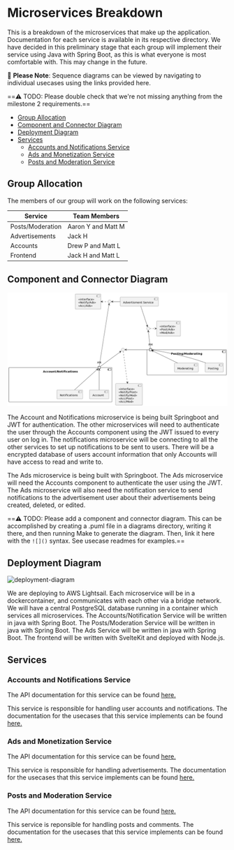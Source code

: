 
Microservices Breakdown
=======================

This is a breakdown of the microservices that make up the application. Documentation
for each service is available in its respective directory. We have decided in this preliminary
stage that each group will implement their service using Java with Spring Boot, as this is
what everyone is most comfortable with. This may change in the future.

📌 **Please Note**: Sequence diagrams can be viewed by navigating to individual usecases using the
links provided here.

==⚠️ TODO: Please double check that we're not missing anything from the milestone 2 requirements.==

<!-- TOC -->
  * [Group Allocation](#group-allocation)
  * [Component and Connector Diagram](#component-and-connector-diagram)
  * [Deployment Diagram](#deployment-diagram)
  * [Services](#services)
    * [Accounts and Notifications Service](#accounts-and-notifications-service)
    * [Ads and Monetization Service](#ads-and-monetization-service)
    * [Posts and Moderation Service](#posts-and-moderation-service)
<!-- TOC -->

## Group Allocation

The members of our group will work on the following services:

| Service          | Team Members       |
|------------------|--------------------|
| Posts/Moderation | Aaron Y and Matt M |
| Advertisements   | Jack H             |
| Accounts         | Drew P and Matt L  |
| Frontend         | Jack H and Matt L  |

## Component and Connector Diagram

![component-connector-diagram](component_diagram.png)

The Account and Notifications microservice is being built Springboot and JWT for authentication. The other microservices will need to authenticate the user through the Accounts component using the JWT issued to every user on log in. The notifications microservice will be connecting to all the other services to set up notifications to be sent to users. There will be a encrypted database of users account information that only Accounts will have access to read and write to. 

The Ads microservice is being built with Springboot. The Ads microservice will need the Accounts component to authenticate the user using the JWT. The Ads microservice will also need the notification service to send notifications to the advertisement user about their advertisements being created, deleted, or edited.

==⚠️ TODO: Please add a component and connector diagram. This can be accomplished by creating a .puml file
in a diagrams directory, writing it there, and then running Make to generate the diagram. Then,
link it here with the `![]()` syntax. See usecase readmes for examples.==

## Deployment Diagram
![deployment-diagram](https://github.com/uvic-teach/project-m1-team3/assets/145606087/1e3564bb-f042-43a1-b5d3-e15d0ec70410)


We are deploying to AWS Lightsail. Each microservice will be in a dockercontainer, and communicates with each other via a bridge network. We will have a central PostgreSQL database running in a container which services all microservices. The Accounts/Notification Service will be written in java with Spring Boot. The Posts/Moderation Service will be written in java with Spring Boot. The Ads Service will be written in java with Spring Boot. The frontend will be written with SvelteKit and deployed with Node.js.


## Services

### Accounts and Notifications Service

The API documentation for this service can be found [here.](AccountsNotifications/openapi.yaml)

This service is responsible for handling user accounts and notifications. The documentation
for the usecases that this service implements can be found [here.](../usecases/AccountManagement/README.md)

### Ads and Monetization Service

The API documentation for this service can be found [here.](AdsMonetization/openapi.yaml)

This service is responsible for handling advertisements. The documentation
for the usecases that this service implements can be found [here.](../usecases/AdsMonetization/README.md)

### Posts and Moderation Service

The API documentation for this service can be found [here.](PostsModeration/openapi.yaml)

This service is reponsible for handling posts and comments. The documentation
for the usecases that this service implements can be found [here.](../usecases/Posting/README.md)

